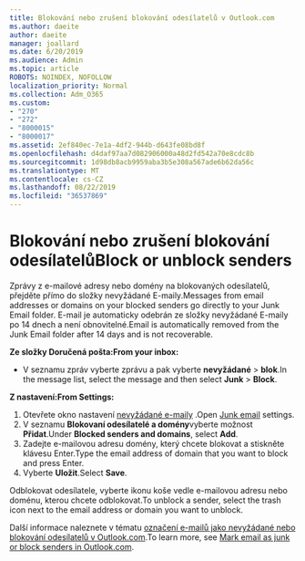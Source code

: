 ```yaml
---
title: Blokování nebo zrušení blokování odesílatelů v Outlook.com
ms.author: daeite
author: daeite
manager: joallard
ms.date: 6/20/2019
ms.audience: Admin
ms.topic: article
ROBOTS: NOINDEX, NOFOLLOW
localization_priority: Normal
ms.collection: Adm_O365
ms.custom:
- "270"
- "272"
- "8000015"
- "8000017"
ms.assetid: 2ef840ec-7e1a-4df2-944b-d643fe08bd8f
ms.openlocfilehash: d4daf97aa7d082906000a48d2fd542a70e8cdc8b
ms.sourcegitcommit: 1d98db8acb9959aba3b5e308a567ade6b62da56c
ms.translationtype: MT
ms.contentlocale: cs-CZ
ms.lasthandoff: 08/22/2019
ms.locfileid: "36537869"
---
```

# <a name="block-or-unblock-senders"></a><span data-ttu-id="c3757-102">Blokování nebo zrušení blokování odesílatelů</span><span class="sxs-lookup"><span data-stu-id="c3757-102">Block or unblock senders</span></span>

<span data-ttu-id="c3757-103">Zprávy z e-mailové adresy nebo domény na blokovaných odesílatelů, přejděte přímo do složky nevyžádané E-maily.</span><span class="sxs-lookup"><span data-stu-id="c3757-103">Messages from email addresses or domains on your blocked senders go directly to your Junk Email folder.</span></span> <span data-ttu-id="c3757-104">E-mail je automaticky odebrán ze složky nevyžádané E-maily po 14 dnech a není obnovitelné.</span><span class="sxs-lookup"><span data-stu-id="c3757-104">Email is automatically removed from the Junk Email folder after 14 days and is not recoverable.</span></span>

<span data-ttu-id="c3757-105">**Ze složky Doručená pošta:**</span><span class="sxs-lookup"><span data-stu-id="c3757-105">**From your inbox:**</span></span>

- <span data-ttu-id="c3757-106">V seznamu zpráv vyberte zprávu a pak vyberte **nevyžádané** > **blok**.</span><span class="sxs-lookup"><span data-stu-id="c3757-106">In the message list, select the message and then select **Junk** > **Block**.</span></span>

<span data-ttu-id="c3757-107">**Z nastavení:**</span><span class="sxs-lookup"><span data-stu-id="c3757-107">**From Settings:**</span></span>

1. <span data-ttu-id="c3757-108">Otevřete okno nastavení [nevyžádané e-maily](https://outlook.live.com/mail/options/mail/junkEmail) .</span><span class="sxs-lookup"><span data-stu-id="c3757-108">Open [Junk email](https://outlook.live.com/mail/options/mail/junkEmail) settings.</span></span>
2. <span data-ttu-id="c3757-109">V seznamu **Blokovaní odesílatelé a domény**vyberte možnost **Přidat**.</span><span class="sxs-lookup"><span data-stu-id="c3757-109">Under **Blocked senders and domains**, select **Add**.</span></span>
3. <span data-ttu-id="c3757-110">Zadejte e-mailovou adresu domény, který chcete blokovat a stiskněte klávesu Enter.</span><span class="sxs-lookup"><span data-stu-id="c3757-110">Type the email address of domain that you want to block and press Enter.</span></span>
4. <span data-ttu-id="c3757-111">Vyberte **Uložit**.</span><span class="sxs-lookup"><span data-stu-id="c3757-111">Select **Save**.</span></span>

<span data-ttu-id="c3757-112">Odblokovat odesílatele, vyberte ikonu koše vedle e-mailovou adresu nebo doménu, kterou chcete odblokovat.</span><span class="sxs-lookup"><span data-stu-id="c3757-112">To unblock a sender, select the trash icon next to the email address or domain you want to unblock.</span></span>

<span data-ttu-id="c3757-113">Další informace naleznete v tématu [označení e-mailů jako nevyžádané nebo blokování odesílatelů v Outlook.com](https://support.office.com/article/a3ece97b-82f8-4a5e-9ac3-e92fa6427ae4?wt.mc_id=Office_Outlook_com_Alchemy).</span><span class="sxs-lookup"><span data-stu-id="c3757-113">To learn more, see [Mark email as junk or block senders in Outlook.com](https://support.office.com/article/a3ece97b-82f8-4a5e-9ac3-e92fa6427ae4?wt.mc_id=Office_Outlook_com_Alchemy).</span></span>